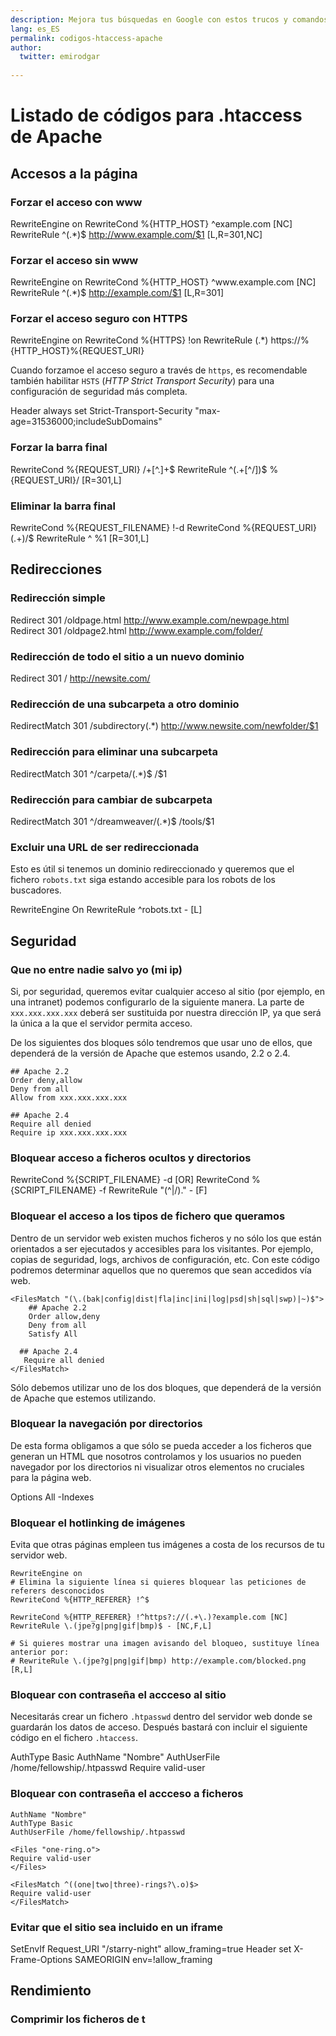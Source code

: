 ```yaml
---
description: Mejora tus búsquedas en Google con estos trucos y comandos
lang: es_ES
permalink: codigos-htaccess-apache
author:
  twitter: emirodgar
  
---
```


# Listado de códigos para .htaccess de Apache

## Accesos a la página

### Forzar el acceso con www

RewriteEngine on
RewriteCond %{HTTP_HOST} ^example\.com [NC]
RewriteRule ^(.*)$ http://www.example.com/$1 [L,R=301,NC]


### Forzar el acceso sin www

RewriteEngine on
RewriteCond %{HTTP_HOST} ^www\.example\.com [NC]
RewriteRule ^(.*)$ http://example.com/$1 [L,R=301]

### Forzar el acceso seguro con HTTPS

RewriteEngine on
RewriteCond %{HTTPS} !on
RewriteRule (.*) https://%{HTTP_HOST}%{REQUEST_URI}

Cuando forzamoe el acceso seguro a través de `https`, es recomendable también habilitar `HSTS` (*HTTP Strict Transport Security*) para una configuración de seguridad más completa.

<IfModule mod_headers.c>
    Header always set Strict-Transport-Security "max-age=31536000;includeSubDomains"
</IfModule>


### Forzar la barra final

RewriteCond %{REQUEST_URI} /+[^\.]+$
RewriteRule ^(.+[^/])$ %{REQUEST_URI}/ [R=301,L]

### Eliminar la barra final

RewriteCond %{REQUEST_FILENAME} !-d
RewriteCond %{REQUEST_URI} (.+)/$
RewriteRule ^ %1 [R=301,L]

## Redirecciones

### Redirección simple

Redirect 301 /oldpage.html http://www.example.com/newpage.html
Redirect 301 /oldpage2.html http://www.example.com/folder/

### Redirección de todo el sitio a un nuevo dominio

Redirect 301 / http://newsite.com/

### Redirección de una subcarpeta a otro dominio

RedirectMatch 301 /subdirectory(.*) http://www.newsite.com/newfolder/$1

### Redirección para eliminar una subcarpeta

RedirectMatch 301 ^/carpeta/(.*)$ /$1


### Redirección para cambiar de subcarpeta

RedirectMatch 301 ^/dreamweaver/(.*)$ /tools/$1

### Excluir una URL de ser redireccionada

Esto es útil si tenemos un dominio redireccionado y queremos que el fichero `robots.txt` siga estando accesible para los robots de los buscadores.

RewriteEngine On
RewriteRule ^robots.txt - [L]

## Seguridad

### Que no entre nadie salvo yo (mi ip)

Si, por seguridad, queremos evitar cualquier acceso al sitio (por ejemplo, en una intranet) podemos configurarlo de la siguiente manera. La parte de `xxx.xxx.xxx.xxx` deberá ser sustituida por nuestra dirección IP, ya que será la única a la que el servidor permita acceso.

De los siguientes dos bloques sólo tendremos que usar uno de ellos, que dependerá de la versión de Apache que estemos usando, 2.2 o 2.4.

    ## Apache 2.2
    Order deny,allow
    Deny from all
    Allow from xxx.xxx.xxx.xxx
    
    ## Apache 2.4
    Require all denied
    Require ip xxx.xxx.xxx.xxx

### Bloquear acceso a ficheros ocultos y directorios

RewriteCond %{SCRIPT_FILENAME} -d [OR]
RewriteCond %{SCRIPT_FILENAME} -f
RewriteRule "(^|/)\." - [F]

### Bloquear el acceso a los tipos de fichero que queramos

Dentro de un servidor web existen muchos ficheros y no sólo los que están orientados a ser ejecutados y accesibles para los visitantes. Por ejemplo, copias de seguridad, logs, archivos de configuración, etc. Con este código podremos determinar aquellos que no queremos que sean accedidos vía web.

    <FilesMatch "(\.(bak|config|dist|fla|inc|ini|log|psd|sh|sql|swp)|~)$">
        ## Apache 2.2
        Order allow,deny
        Deny from all
        Satisfy All
    
      ## Apache 2.4
       Require all denied
    </FilesMatch>

Sólo debemos utilizar uno de los dos bloques, que dependerá de la versión de Apache que estemos utilizando.

### Bloquear la navegación por directorios

De esta forma obligamos a que sólo se pueda acceder a los ficheros que generan un HTML que nosotros controlamos y los usuarios no pueden navegador por los directorios ni visualizar otros elementos no cruciales para la página web.

Options All -Indexes

### Bloquear el hotlinking de imágenes

Evita que otras páginas empleen tus imágenes a costa de los recursos de tu servidor web.

    RewriteEngine on
    # Elimina la siguiente línea si quieres bloquear las peticiones de referers desconocidos
    RewriteCond %{HTTP_REFERER} !^$
    
    RewriteCond %{HTTP_REFERER} !^https?://(.+\.)?example.com [NC]
    RewriteRule \.(jpe?g|png|gif|bmp)$ - [NC,F,L]
    
    # Si quieres mostrar una imagen avisando del bloqueo, sustituye línea anterior por:
    # RewriteRule \.(jpe?g|png|gif|bmp) http://example.com/blocked.png [R,L]

### Bloquear con contraseña el accceso al sitio

Necesitarás crear un fichero  `.htpasswd`  dentro del servidor web donde se guardarán los datos de acceso. Después bastará con incluir el siguiente código en el fichero `.htaccess`.

AuthType Basic
AuthName "Nombre"
AuthUserFile /home/fellowship/.htpasswd
Require valid-user

### Bloquear con contraseña el accceso a ficheros

    AuthName "Nombre"
    AuthType Basic
    AuthUserFile /home/fellowship/.htpasswd
    
    <Files "one-ring.o">
    Require valid-user
    </Files>
    
    <FilesMatch ^((one|two|three)-rings?\.o)$>
    Require valid-user
    </FilesMatch>

### Evitar que el sitio sea incluido en un iframe

SetEnvIf Request_URI "/starry-night" allow_framing=true
Header set X-Frame-Options SAMEORIGIN env=!allow_framing


## Rendimiento

### Comprimir los ficheros de t
<!--stackedit_data:
eyJoaXN0b3J5IjpbMzg4MzMyNjcxLDQ5NjU5NDY5MiwtNjk1Mz
g0Mzc1XX0=
-->